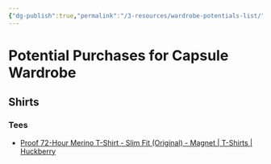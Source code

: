 ```yaml
---
{"dg-publish":true,"permalink":"/3-resources/wardrobe-potentials-list/","title":"Potential Purchases for Capsule Wardrobe","tags":["wardrobe","clothing","shopping","🗒️_Note","🎯_Personal","📥_New"],"updated":"2025-10-19T09:19:31.717-07:00"}
---
```


# Potential Purchases for Capsule Wardrobe

## Shirts
### Tees
- [Proof 72-Hour Merino T-Shirt - Slim Fit (Original) - Magnet \| T-Shirts \| Huckberry](https://huckberry.com/store/proof/category/p/58169-72-hour-merino-tee)